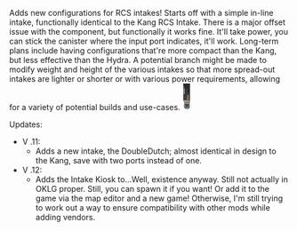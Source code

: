 Adds new configurations for RCS intakes! Starts off with a simple in-line intake, functionally identical to the Kang RCS Intake.
There is a major offset issue with the component, but functionally it works fine. It'll take power, you can stick the canister where the input port indicates, it'll work.
Long-term plans include having configurations that're more compact than the Kang, but less effective than the Hydra.
A potential branch might be made to modify weight and height of the various intakes so that more spread-out intakes are lighter or shorter or with various power requirements, allowing for a variety of potential builds and use-cases.
![The Intake in Question](NewIntakes/images/ItmRCSDistro03.png)

Updates:
 - V .11:
    - Adds a new intake, the DoubleDutch; almost identical in design to the Kang, save with two ports instead of one.
 - V .12:
    - Adds the Intake Kiosk to...Well, existence anyway. Still not actually in OKLG proper. Still, you can spawn it if you want! Or add it to the game via the map editor and a new game! Otherwise, I'm still trying to work out a way to ensure compatibility with other mods while adding vendors.
